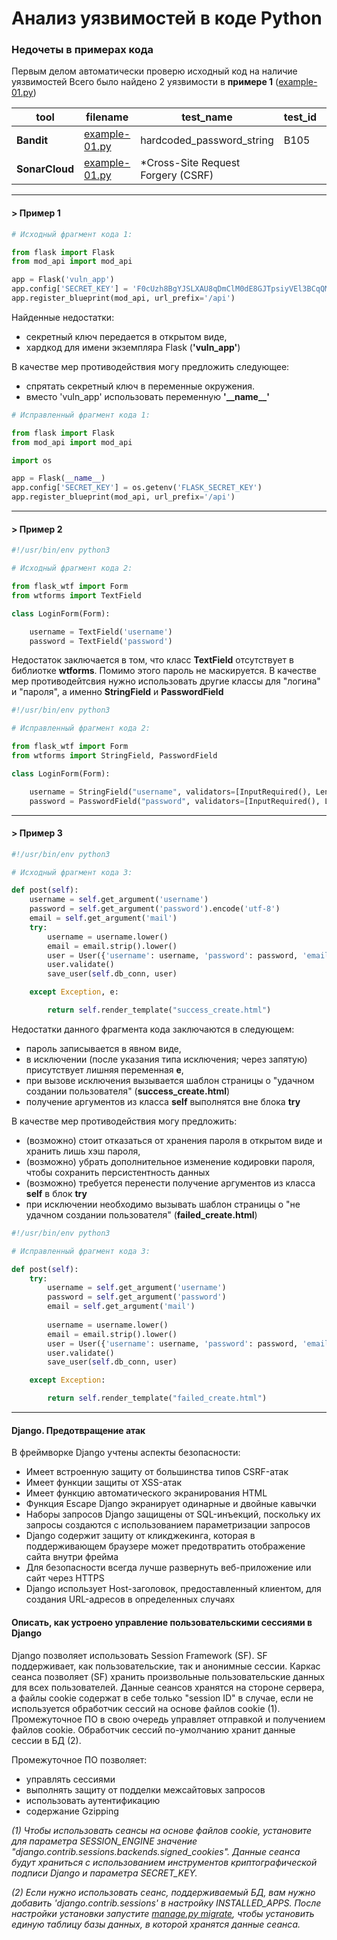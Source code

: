 # Анализ уязвимостей в коде Python

### Недочеты в примерах кода

Первым делом автоматически проверю исходный код на наличие уязвимостей
Всего было найдено 2 уязвимости в <b>примере 1</b> ([example-01.py](.\examples\example-01.py))

|tool|filename|test_name|test_id|issue_severity|issue_confidence|issue_cwe|issue_text|line_number|col_offset|line_range|more_info|
|-|-|-|-|-|-|-|-|-|-|-|-|
<b>Bandit</b>|[example-01.py](.\examples\example-01.py)|hardcoded_password_string|B105|LOW|MEDIUM|https://cwe.mitre.org/data/definitions/259.html|Possible hardcoded password: 'F0cUzh8BgYJSLXAU8qDmClM0dE8GJTpsiyVEl3BCqQMCABp1U$f%'|9|11|[9]|https://bandit.readthedocs.io/en/1.7.4/plugins/b105_hardcoded_password_string.html|
<b>SonarCloud</b>|[example-01.py](.\examples\example-01.py)|*Cross-Site Request Forgery (CSRF)||||https://cwe.mitre.org/data/definitions/352|app = Flask('vuln_app') --> app = Flask(\_\_name\_\_)|8|12|-|https://rules.sonarsource.com/python/RSPEC-4502|

---

#### > Пример 1

```python
# Исходный фрагмент кода 1:

from flask import Flask
from mod_api import mod_api

app = Flask('vuln_app')
app.config['SECRET_KEY'] = 'F0cUzh8BgYJSLXAU8qDmClM0dE8GJTpsiyVEl3BCqQMCABp1U$f%'
app.register_blueprint(mod_api, url_prefix='/api')
```

Найденные недостатки:

- секретный ключ передается в открытом виде,
- хардкод для имени экземпляра Flask (<b>'vuln_app'</b>)

В качестве мер противодействия могу предложить следующее:

- спрятать секретный ключ в переменные окружения.
- вместо 'vuln_app' использовать переменную <b>'\_\_name\_\_'</b>

```python
# Исправленный фрагмент кода 1:

from flask import Flask
from mod_api import mod_api

import os

app = Flask(__name__)
app.config['SECRET_KEY'] = os.getenv('FLASK_SECRET_KEY')
app.register_blueprint(mod_api, url_prefix='/api')
```

---

#### > Пример 2

```python
#!/usr/bin/env python3

# Исходный фрагмент кода 2:

from flask_wtf import Form
from wtforms import TextField

class LoginForm(Form):

    username = TextField('username')
    password = TextField('password')
```

Недостаток заключается в том, что класс <b>TextField</b> отсутствует в библиотке <b>wtforms</b>. Помимо этого пароль не маскируется.
В качестве мер противодейтсвия нужно использовать другие классы для "логина" и "пароля", а именно <b>StringField</b> и <b>PasswordField</b>

```python
#!/usr/bin/env python3

# Исправленный фрагмент кода 2:

from flask_wtf import Form
from wtforms import StringField, PasswordField

class LoginForm(Form):

    username = StringField("username", validators=[InputRequired(), Length(min=1, max=20)])
    password = PasswordField("password", validators=[InputRequired(), Length(min=6, max=55)])
```

---

#### > Пример 3

```python
#!/usr/bin/env python3

# Исходный фрагмент кода 3:

def post(self):
    username = self.get_argument('username')
    password = self.get_argument('password').encode('utf-8')
    email = self.get_argument('mail')
    try:
        username = username.lower()
        email = email.strip().lower()
        user = User({'username': username, 'password': password, 'email': email, 'date_joined': curtime()})
        user.validate()
        save_user(self.db_conn, user)

    except Exception, e:

        return self.render_template("success_create.html")

```

Недостатки данного фрагмента кода заключаются в следующем:

- пароль записывается в явном виде,
- в исключении (после указания типа исключения; через запятую) присутствует лишняя переменная <b>e</b>,
- при вызове исключения вызывается шаблон страницы о "удачном создании пользователя" (<b>success_create.html</b>)
- получение аргументов из класса <b>self</b> выполнятся вне блока <b>try</b>


В качестве мер противодействия могу предложить:

- (возможно) стоит отказаться от хранения пароля в открытом виде и хранить лишь хэш пароля,
- (возможно) убрать дополнительное изменение кодировки пароля, чтобы сохранить персистентность данных
- (возможно) требуется перенести получение аргументов из класса <b>self</b> в блок <b>try</b>
- при исключении необходимо вызывать шаблон страницы о "не удачном создании пользователя" (<b>failed_create.html</b>)

```python
#!/usr/bin/env python3

# Исправленный фрагмент кода 3:

def post(self):
    try:
        username = self.get_argument('username')
        password = self.get_argument('password')
        email = self.get_argument('mail')
        
        username = username.lower()
        email = email.strip().lower()
        user = User({'username': username, 'password': password, 'email': email, 'date_joined': curtime()})
        user.validate()
        save_user(self.db_conn, user)

    except Exception:

        return self.render_template("failed_create.html")

```

---

#### Django. Предотвращение атак

В фреймворке Django учтены аспекты безопасности:

- Имеет встроенную защиту от большинства типов CSRF-атак
- Имеет функции защиты от XSS-атак
- Имеет функцию автоматического экранирования HTML
- Функция Escape Django экранирует одинарные и двойные кавычки
- Наборы запросов Django защищены от SQL-инъекций, поскольку их запросы создаются с использованием параметризации запросов
- Django содержит защиту от кликджекинга, которая в поддерживающем браузере может предотвратить отображение сайта внутри фрейма
- Для безопасности всегда лучше развернуть веб-приложение или сайт через HTTPS
- Django использует Host-заголовок, предоставленный клиентом, для создания URL-адресов в определенных случаях

#### Описать, как устроено управление пользовательскими сессиями в Django

Django позволяет использовать Session Framework (SF). SF поддерживает, как пользовательские, так и анонимные сессии. Каркас сеанса позволяет (SF) хранить произвольные пользовательские данных для всех пользователей. Данные сеансов хранятся на стороне сервера, а файлы cookie содержат в себе только "session ID" в случае, если не используется обработчик сессий на основе файлов cookie (1). Промежуточное ПО в свою очередь управляет отправкой и получением файлов cookie. Обработчик сессий по-умолчанию хранит данные сессии в БД (2).

Промежуточное ПО позволяет:

- управлять сессиями
- выполнять защиту от подделки межсайтовых запросов
- использовать аутентификацию
- содержание Gzipping

<i>(1) Чтобы использовать сеансы на основе файлов cookie, установите для параметра SESSION_ENGINE значение "django.contrib.sessions.backends.signed_cookies". Данные сеанса будут храниться с использованием инструментов криптографической подписи Django и параметра SECRET_KEY.</i>

<i>(2) Если нужно использовать сеанс, поддерживаемый БД, вам нужно добавить 'django.contrib.sessions' в настройку INSTALLED_APPS.
После настройки установки запустите [manage.py migrate](https://www.geeksforgeeks.org/django-manage-py-migrate-command-python/), чтобы установить единую таблицу базы данных, в которой хранятся данные сеанса.</i>